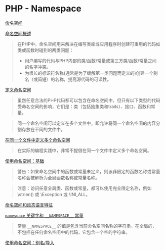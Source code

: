 # PHP - Namespace

[命名空间](https://www.php.net/manual/zh/language.namespaces.php)

[命名空间概述](https://www.php.net/manual/zh/language.namespaces.rationale.php)

> 在PHP中，命名空间用来解决在编写类库或应用程序时创建可重用的代码如类或函数时碰到的两类问题：
>
> - 用户编写的代码与PHP内部的类/函数/常量或第三方类/函数/常量之间的名字冲突。
> - 为很长的标识符名称(通常是为了缓解第一类问题而定义的)创建一个别名（或简短）的名称，提高源代码的可读性。

[定义命名空间](https://www.php.net/manual/zh/language.namespaces.definition.php)

> 虽然任意合法的PHP代码都可以包含在命名空间中，但只有以下类型的代码受命名空间的影响，它们是：类（包括抽象类和traits）、接口、函数和常量。

> 同一个命名空间可以定义在多个文件中，即允许将同一个命名空间的内容分割存放在不同的文件中。

[在同一个文件中定义多个命名空间](https://www.php.net/manual/zh/language.namespaces.definitionmultiple.php)

> 在实际的编程实践中，非常不提倡在同一个文件中定义多个命名空间。

[使用命名空间：基础](https://www.php.net/manual/zh/language.namespaces.basics.php)

> 警告：如果命名空间中的函数或常量未定义，则该非限定的函数名称或常量名称会被解析为全局函数名称或常量名称。

> 注意：访问任意全局类、函数或常量，都可以使用完全限定名称，例如 \strlen() 或 \Exception 或 \INI_ALL。

[命名空间和动态语言特征](https://www.php.net/manual/zh/language.namespaces.dynamic.php)

[`namespace` 关键字和 `__NAMESPACE__` 常量](https://www.php.net/manual/zh/language.namespaces.nsconstants.php)

> 常量 `__NAMESPACE__` 的值是包含当前命名空间名称的字符串。在全局的，不包括在任何命名空间中的代码，它包含一个空的字符串。

[使用命名空间：别名/导入](https://www.php.net/manual/zh/language.namespaces.importing.php)
